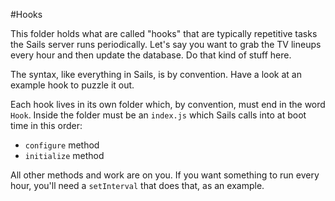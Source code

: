 #Hooks

This folder holds what are called "hooks" that are typically repetitive tasks the Sails server
runs periodically. Let's say you want to grab the TV lineups every hour and then update the
database. Do that kind of stuff here.

The syntax, like everything in Sails, is by convention. Have a look at an example hook to 
puzzle it out.

Each hook lives in its own folder which, by convention, must end in the word `Hook`. Inside the folder
must be an `index.js` which Sails calls into at boot time in this order:
- `configure` method
- `initialize` method

All other methods and work are on you. If you want something to run every hour, you'll need a `setInterval` that does that, as an example.